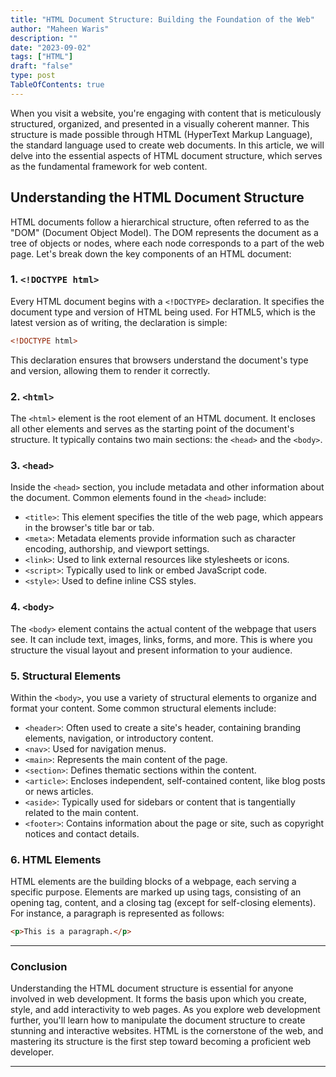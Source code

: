 ```yaml
---
title: "HTML Document Structure: Building the Foundation of the Web"
author: "Maheen Waris"
description: ""
date: "2023-09-02"
tags: ["HTML"]
draft: "false"
type: post
TableOfContents: true
---
```


When you visit a website, you're engaging with content that is meticulously structured, organized, and presented in a visually coherent manner. This structure is made possible through HTML (HyperText Markup Language), the standard language used to create web documents. In this article, we will delve into the essential aspects of HTML document structure, which serves as the fundamental framework for web content.

## Understanding the HTML Document Structure

HTML documents follow a hierarchical structure, often referred to as the "DOM" (Document Object Model). The DOM represents the document as a tree of objects or nodes, where each node corresponds to a part of the web page. Let's break down the key components of an HTML document:

### 1. `<!DOCTYPE html>`

Every HTML document begins with a `<!DOCTYPE>` declaration. It specifies the document type and version of HTML being used. For HTML5, which is the latest version as of writing, the declaration is simple:

```html
<!DOCTYPE html>
```

This declaration ensures that browsers understand the document's type and version, allowing them to render it correctly.

### 2. `<html>`

The `<html>` element is the root element of an HTML document. It encloses all other elements and serves as the starting point of the document's structure. It typically contains two main sections: the `<head>` and the `<body>`.

### 3. `<head>`

Inside the `<head>` section, you include metadata and other information about the document. Common elements found in the `<head>` include:

- `<title>`: This element specifies the title of the web page, which appears in the browser's title bar or tab.
- `<meta>`: Metadata elements provide information such as character encoding, authorship, and viewport settings.
- `<link>`: Used to link external resources like stylesheets or icons.
- `<script>`: Typically used to link or embed JavaScript code.
- `<style>`: Used to define inline CSS styles.

### 4. `<body>`

The `<body>` element contains the actual content of the webpage that users see. It can include text, images, links, forms, and more. This is where you structure the visual layout and present information to your audience.

### 5. Structural Elements

Within the `<body>`, you use a variety of structural elements to organize and format your content. Some common structural elements include:

- `<header>`: Often used to create a site's header, containing branding elements, navigation, or introductory content.
- `<nav>`: Used for navigation menus.
- `<main>`: Represents the main content of the page.
- `<section>`: Defines thematic sections within the content.
- `<article>`: Encloses independent, self-contained content, like blog posts or news articles.
- `<aside>`: Typically used for sidebars or content that is tangentially related to the main content.
- `<footer>`: Contains information about the page or site, such as copyright notices and contact details.

### 6. HTML Elements

HTML elements are the building blocks of a webpage, each serving a specific purpose. Elements are marked up using tags, consisting of an opening tag, content, and a closing tag (except for self-closing elements). For instance, a paragraph is represented as follows:

```html
<p>This is a paragraph.</p>
```

<hr>

### Conclusion

Understanding the HTML document structure is essential for anyone involved in web development. It forms the basis upon which you create, style, and add interactivity to web pages. As you explore web development further, you'll learn how to manipulate the document structure to create stunning and interactive websites. HTML is the cornerstone of the web, and mastering its structure is the first step toward becoming a proficient web developer.

<script src="https://utteranc.es/client.js"
        repo="maheenwaris/Website"
        issue-term="pathname"
        theme="github-dark"
        crossorigin="anonymous"
        async>
</script>

---
